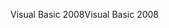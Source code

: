 <span data-ttu-id="a218d-101">Visual Basic 2008</span><span class="sxs-lookup"><span data-stu-id="a218d-101">Visual Basic 2008</span></span>